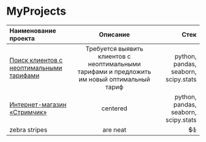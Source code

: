 # MyProjects
|Наименование проекта  |Описание  | Стек |
|:------------- |:---------------:| -------------:|
| [Поиск клиентов с неоптимальными тарифами](https://github.com/nikus96/MyProjects/tree/main/Project1)     | Требуется выявить клиентов с неоптимальными тарифами и предложить им новый оптимальный тариф |  python, pandas, seaborn, scipy.stats   |
| [Интернет-магазин «Стримчик»](https://github.com/nikus96/MyProjects/tree/main/Project2)      | centered        |        python, pandas, seaborn, scipy.stats   |
| zebra stripes | are neat        |        ~~$1~~ |
